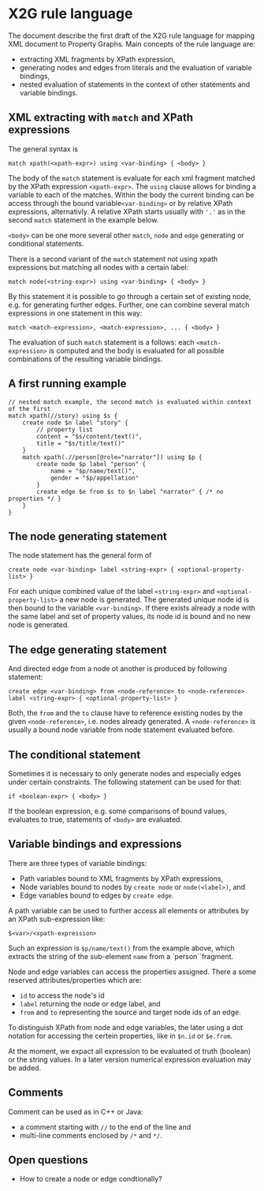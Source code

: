 # X2G rule language

The document describe the first draft of the X2G rule language for mapping XML document to Property Graphs.  Main concepts of the rule language are:
* extracting XML fragments by XPath expression,
* generating nodes and edges from literals and the evaluation of variable bindings,
* nested evaluation of statements in the context of other statements and variable bindings. 

## XML extracting with `match` and XPath expressions

The general syntax is

`match xpath(<xpath-expr>) using <var-binding> { <body> }`

The body of the `match` statement is evaluate for each xml fragment matched by the XPath expression `<xpath-expr>`.  The `using` clause allows for binding a variable to each of the matches.  Within the body the current binding can be access through the bound variable`<var-binding>` or by relative XPath expressions, alternativly.  A relative XPath starts usually with `'.'` as in the second `match` statement in the example below.

`<body>` can be one more several other `match`, `node` and `edge` generating or conditional statements.

There is a second variant of the `match` statement not using xpath expressions but matching all nodes with a certain label:

`match node(<string-expr>) using <var-binding> { <body> }`

By this statement it is possible to go through a certain set of existing node, e.g. for generating further edges.  Further, one can combine several match expressions in one statement in this way:

`match <match-expression>, <match-expression>, ... { <body> }`

The evaluation of such `match` statement is a follows: each `<match-expression>` is computed and the body is evaluated for all possible combinations of the resulting variable bindings.

## A first running example

```
// nested match example, the second match is evaluated within context of the first
match xpath(//story) using $s {
    create node $n label "story" {
        // property list
        content = "$s/content/text()",
        title = "$s/title/text()"
    }
    match xpath(.//person[@role="narrator"]) using $p {
        create node $p label "person" {
            name = "$p/name/text()",
            gender = "$p/appellation"
        }
        create edge $e from $s to $n label "narrator" { /* no properties */ }
    }
}
```

## The node generating statement

The node statement has the general form of

`create node <var-binding> label <string-expr> { <optional-property-list> }`

For each unique combined value of the label `<string-expr>` and `<optional-property-list>` a new node is generated.  The generated unique node id is then bound to the variable `<var-binding>`.  If there exists already a node with the same label and set of property values, its node id is bound and no new node is generated.

## The edge generating statement

And directed edge from a node ot another is produced by following statement:

`create edge <var-binding> from <node-reference> to <node-reference> label <string-expr> { <optional-property-list> }`

Both, the `from` and the `to` clause have to reference existing nodes by the given `<node-reference>`, i.e. nodes already generated.  A `<node-reference>` is usually a bound node variable from node statement evaluated before.

## The conditional statement

Sometimes it is necessary to only generate nodes and especially edges under certain constraints.  The following statement can be used for that:

`if <boolean-expr> { <body> }`

If the boolean expression, e.g. some comparisons of bound values, evaluates to true, statements of `<body>` are evaluated.

## Variable bindings and expressions

There are three types of variable bindings:

* Path variables bound to XML fragments by XPath expressions,
* Node variables bound to nodes by `create node` or `node(<label>)`, and
* Edge variables bound to edges by `create edge`.

A path variable can be used to further access all elements or attributes by an XPath sub-expression like:

`$<var>/<xpath-expression>`

Such an expression is `$p/name/text()` from the example above, which extracts the string of the sub-element `name` from a `person``fragment.

Node and edge variables can access the properties assigned. There a some reserved attributes/properties which are:
* `id` to access the node's id
* `label` returning the node or edge label, and
* `from` and `to` representing the source and target node ids of an edge.

To distinguish XPath from node and edge variables, the later using a dot notation for accessing the certein properties, like in `$n.id` or `$e.from`.

At the moment, we expact all expression to be evaluated ot truth (boolean) or the string values.  In a later version numerical expression evaluation may be added.

## Comments

Comment can be used as in C++ or Java:
* a comment starting with `//` to the end of the line and
* multi-line comments enclosed by `/*` and `*/`.

## Open questions
* How to create a node or edge condtionally?
